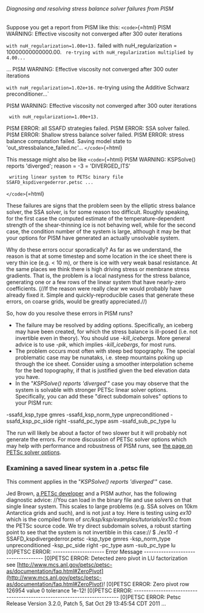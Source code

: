 ###### Diagnosing and resolving stress balance solver failures from PISM

Suppose you get a report from PISM like this: `<code>`{=html} PISM
WARNING: Effective viscosity not converged after 300 outer iterations

` with nuH_regularization=1.00e+13.
` failed with nuH_regularization = 10000000000000.00.
` re-trying with nuH_regularization multiplied by     4.00...`

\... PISM WARNING: Effective viscosity not converged after 300 outer
iterations

` with nuH_regularization=1.02e+16.
` re-trying using the Additive Schwarz preconditioner...`

PISM WARNING: Effective viscosity not converged after 300 outer
iterations

` with nuH_regularization=1.00e+13.`

PISM ERROR: all SSAFD strategies failed. PISM ERROR: SSA solver failed.
PISM ERROR: Shallow stress balance solver failed. PISM ERROR: stress
balance computation failed. Saving model state to
\'out\_stressbalance\_failed.nc\'\... `</code>`{=html}

This message might also be like `<code>`{=html} PISM WARNING: KSPSolve()
reports \'diverged\'; reason = -3 = \'DIVERGED\_ITS\'

` writing linear system to PETSc binary file SSAFD_kspdivergederror.petsc ...`

`</code>`{=html}

These failures are signs that the problem seen by the elliptic stress
balance solver, the SSA solver, is for some reason too difficult.
Roughly speaking, for the first case the computed estimate of the
temperature-dependent strength of the shear-thinning ice is not behaving
well, while for the second case, the condition number of the system is
large, although it may be that your options for PISM have generated an
actually unsolvable system.

Why do these errors occur sporadically? As far as we understand, the
reason is that at some timestep and some location in the ice sheet there
is very thin ice (e.g. \< 10 m), or there is ice with very weak basal
resistance. At the same places we think there is high driving stress or
membrane stress gradients. That is, the problem is a local nastyness for
the stress balance, generating one or a few rows of the linear system
that have nearly-zero coefficients. (//If the reason were really clear
we would probably have already fixed it. Simple and quickly-reproducible
cases that generate these errors, on coarse grids, would be greatly
appreciated.//)

So, how do you resolve these errors in PISM runs?

- The failure may be resolved by adding options.  Specifically, an iceberg may have been created, for which the stress balance is ill-posed (i.e. not invertible even in theory).  You should use *-kill_icebergs*.  More general advice is to use *-pik*, which implies *-kill_icebergs*, for most runs.
- The problem occurs most often with steep bed topography.  The special problematic case may be nunataks, i.e. steep mountains poking up through the ice sheet.  Consider using a smoother interpolation scheme for the bed topography, if that is justified given the bed elevation data you have.
- In the "*KSPSolve() reports 'diverged*'" case you may observe that the system is solvable with stronger PETSc linear solver options.  Specifically, you can add these "direct subdomain solves" options to your PISM run:

-ssafd_ksp_type gmres -ssafd_ksp_norm_type unpreconditioned -ssafd_ksp_pc_side right -ssafd_pc_type asm -ssafd_sub_pc_type lu

The run will likely be about a factor of two slower but it will probably
not generate the errors. For more discussion of PETSc solver options
which may help with performance and robustness of PISM runs, see [the
page on PETSc solver options](petscoptions).

### Examining a saved linear system in a .petsc file

This comment applies in the \"*KSPSolve() reports \'diverged*\'\" case.

Jed Brown, [a PETSc
developer](http://www.mcs.anl.gov/petsc/petsc-2/miscellaneous/index.html)
and a PISM author, has the following diagnostic advice: //You can load
in the binary file and use solvers on that single linear system. This
scales to large problems (e.g. SSA solves on 10km Antarctica grids and
such), and is not just a toy. Here is testing using *ex10* which is the
compiled form of *src/ksp/ksp/examples/tutorials/ex10.c* from the PETSc
source code. We try direct subdomain solves, a robust starting point to
see that the system is not invertible in this case://
$ ./ex10 -f SSAFD_kspdivergederror.petsc -ksp_type gmres -ksp_norm_type unpreconditioned -ksp_pc_side right -pc_type asm -sub_pc_type lu
[0]PETSC ERROR: --------------------- Error Message ------------------------------------
[0]PETSC ERROR: Detected zero pivot in LU factorization
see [http://www.mcs.anl.gov/petsc/petsc-as/documentation/faq.html#ZeroPivot](http://www.mcs.anl.gov/petsc/petsc-as/documentation/faq.html#ZeroPivot)!
[0]PETSC ERROR: Zero pivot row 126954 value 0 tolerance 1e-12!
[0]PETSC ERROR: ------------------------------------------------------------------------
[0]PETSC ERROR: Petsc Release Version 3.2.0, Patch 5, Sat Oct 29 13:45:54 CDT 2011
...
